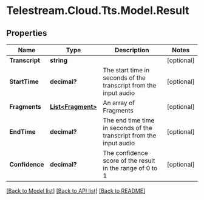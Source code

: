 # Telestream.Cloud.Tts.Model.Result
## Properties

Name | Type | Description | Notes
------------ | ------------- | ------------- | -------------
**Transcript** | **string** |  | [optional] 
**StartTime** | **decimal?** | The start time in seconds of the transcript from the input audio | [optional] 
**Fragments** | [**List&lt;Fragment&gt;**](Fragment.md) | An array of Fragments | [optional] 
**EndTime** | **decimal?** | The end time time in seconds of the transcript from the input audio | [optional] 
**Confidence** | **decimal?** | The confidence score of the result in the range of 0 to 1 | [optional] 

[[Back to Model list]](../README.md#documentation-for-models) [[Back to API list]](../README.md#documentation-for-api-endpoints) [[Back to README]](../README.md)

